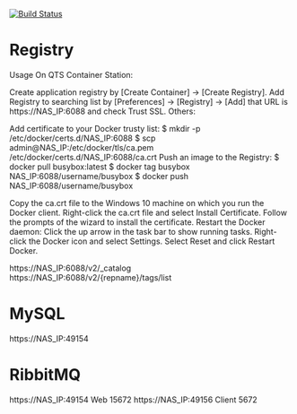 [![Build Status](https://travis-ci.com/FewBox/FewBox.Service.Auth.svg?branch=master)](https://travis-ci.com/FewBox/FewBox.Service.Auth)


# Registry
Usage
On QTS Container Station:

Create application registry by [Create Container] → [Create Registry].
Add Registry to searching list by [Preferences] → [Registry] → [Add] that URL is https://NAS_IP:6088 and check Trust SSL.
Others:

Add certificate to your Docker trusty list:
$ mkdir -p /etc/docker/certs.d/NAS_IP:6088
$ scp admin@NAS_IP:/etc/docker/tls/ca.pem /etc/docker/certs.d/NAS_IP:6088/ca.crt
Push an image to the Registry:
$ docker pull busybox:latest
$ docker tag busybox NAS_IP:6088/username/busybox
$ docker push NAS_IP:6088/username/busybox

Copy the ca.crt file to the Windows 10 machine on which you run the Docker client.
Right-click the ca.crt file and select Install Certificate.
Follow the prompts of the wizard to install the certificate.
Restart the Docker daemon:
    Click the up arrow in the task bar to show running tasks.
    Right-click the Docker icon and select Settings.
    Select Reset and click Restart Docker.

https://NAS_IP:6088/v2/_catalog
https://NAS_IP:6088/v2/{repname}/tags/list

# MySQL
https://NAS_IP:49154

# RibbitMQ
https://NAS_IP:49154 Web 15672
https://NAS_IP:49156 Client 5672
